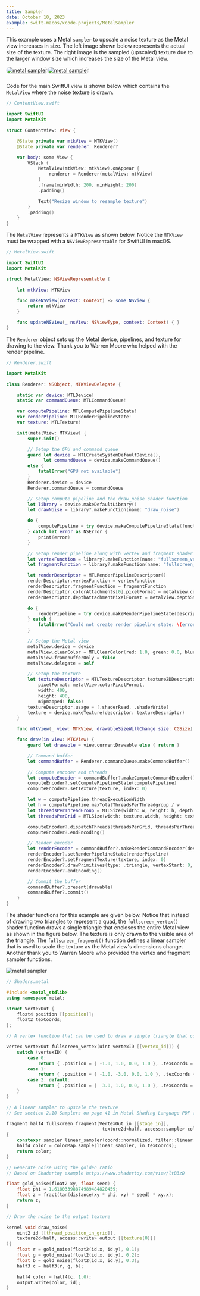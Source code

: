 ```yaml
---
title: Sampler
date: October 10, 2023
example: swift-macos/xcode-projects/MetalSampler
---
```


This example uses a Metal `sampler` to upscale a noise texture as the Metal view increases in size. The left image shown below represents the actual size of the texture. The right image is the sampled (upscaled) texture due to the larger window size which increases the size of the Metal view.

<img id="inline-img" src="../img/metal-sampler1.png" style="max-width:200px;float:left;margin-bottom:10px;border:1px solid lightgrey;border-radius:12px;" alt="metal sampler">

<img id="inline-img" src="../img/metal-sampler2.png" style="max-width:315px;margin-bottom:10px;border:1px solid lightgrey;border-radius:12px;" alt="metal sampler">

Code for the main SwiftUI view is shown below which contains the `MetalView` where the noise texture is drawn.

```swift
// ContentView.swift

import SwiftUI
import MetalKit

struct ContentView: View {

    @State private var mtkView = MTKView()
    @State private var renderer: Renderer?

    var body: some View {
        VStack {
            MetalView(mtkView: mtkView).onAppear {
                renderer = Renderer(metalView: mtkView)
            }
            .frame(minWidth: 200, minHeight: 200)
            .padding()

            Text("Resize window to resample texture")
        }
        .padding()
    }
}
```

The `MetalView` represents a `MTKView` as shown below. Notice the `MTKView` must be wrapped with a `NSViewRepresentable` for SwiftUI in macOS.

```swift
// MetalView.swift

import SwiftUI
import MetalKit

struct MetalView: NSViewRepresentable {

    let mtkView: MTKView

    func makeNSView(context: Context) -> some NSView {
        return mtkView
    }

    func updateNSView(_ nsView: NSViewType, context: Context) { }
}
```

The `Renderer` object sets up the Metal device, pipelines, and texture for drawing to the view. Thank you to Warren Moore who helped with the render pipeline.

```{.swift .pre1000}
// Renderer.swift

import MetalKit

class Renderer: NSObject, MTKViewDelegate {

    static var device: MTLDevice!
    static var commandQueue: MTLCommandQueue!

    var computePipeline: MTLComputePipelineState!
    var renderPipeline: MTLRenderPipelineState!
    var texture: MTLTexture!

    init(metalView: MTKView) {
        super.init()

        // Setup the GPU and command queue
        guard let device = MTLCreateSystemDefaultDevice(),
              let commandQueue = device.makeCommandQueue()
        else {
            fatalError("GPU not available")
        }
        Renderer.device = device
        Renderer.commandQueue = commandQueue

        // Setup compute pipeline and the draw_noise shader function
        let library = device.makeDefaultLibrary()
        let drawNoise = library?.makeFunction(name: "draw_noise")

        do {
            computePipeline = try device.makeComputePipelineState(function: drawNoise!)
        } catch let error as NSError {
            print(error)
        }

        // Setup render pipeline along with vertex and fragment shader functions
        let vertexFunction = library?.makeFunction(name: "fullscreen_vertex")
        let fragmentFunction = library?.makeFunction(name: "fullscreen_fragment")

        let renderDescriptor = MTLRenderPipelineDescriptor()
        renderDescriptor.vertexFunction = vertexFunction
        renderDescriptor.fragmentFunction = fragmentFunction
        renderDescriptor.colorAttachments[0].pixelFormat = metalView.colorPixelFormat
        renderDescriptor.depthAttachmentPixelFormat = metalView.depthStencilPixelFormat

        do {
            renderPipeline = try device.makeRenderPipelineState(descriptor: renderDescriptor)
        } catch {
            fatalError("Could not create render pipeline state: \(error)")
        }

        // Setup the Metal view
        metalView.device = device
        metalView.clearColor = MTLClearColor(red: 1.0, green: 0.0, blue: 0.0, alpha: 1.0)
        metalView.framebufferOnly = false
        metalView.delegate = self

        // Setup the texture
        let textureDescriptor = MTLTextureDescriptor.texture2DDescriptor(
            pixelFormat: metalView.colorPixelFormat,
            width: 400,
            height: 400,
            mipmapped: false)
        textureDescriptor.usage = [.shaderRead, .shaderWrite]
        texture = device.makeTexture(descriptor: textureDescriptor)
    }

    func mtkView(_ view: MTKView, drawableSizeWillChange size: CGSize) { }

    func draw(in view: MTKView) {
        guard let drawable = view.currentDrawable else { return }

        // Command buffer
        let commandBuffer = Renderer.commandQueue.makeCommandBuffer()

        // Compute encoder and threads
        let computeEncoder = commandBuffer?.makeComputeCommandEncoder()
        computeEncoder?.setComputePipelineState(computePipeline)
        computeEncoder?.setTexture(texture, index: 0)

        let w = computePipeline.threadExecutionWidth
        let h = computePipeline.maxTotalThreadsPerThreadgroup / w
        let threadsPerThreadGroup = MTLSize(width: w, height: h, depth: 1)
        let threadsPerGrid = MTLSize(width: texture.width, height: texture.height, depth: 1)

        computeEncoder?.dispatchThreads(threadsPerGrid, threadsPerThreadgroup: threadsPerThreadGroup)
        computeEncoder?.endEncoding()

        // Render encoder
        let renderEncoder = commandBuffer?.makeRenderCommandEncoder(descriptor: view.currentRenderPassDescriptor!)
        renderEncoder?.setRenderPipelineState(renderPipeline)
        renderEncoder?.setFragmentTexture(texture, index: 0)
        renderEncoder?.drawPrimitives(type: .triangle, vertexStart: 0, vertexCount: 3)
        renderEncoder?.endEncoding()

        // Commit the buffer
        commandBuffer?.present(drawable)
        commandBuffer?.commit()
    }
}
```

The shader functions for this example are given below. Notice that instead of drawing two triangles to represent a quad, the `fullscreen_vertex()` shader function draws a single triangle that encloses the entire Metal view as shown in the figure below. The texture is only drawn to the visible area of the triangle. The `fullscreen_fragment()` function defines a linear sampler that is used to scale the texture as the Metal view's dimensions change. Another thank you to Warren Moore who provided the vertex and fragment sampler functions.

<img src="../img/metal-sampler3.png" style="max-width:400px" alt="metal sampler">

```{.cpp .pre1000}
// Shaders.metal

#include <metal_stdlib>
using namespace metal;

struct VertexOut {
    float4 position [[position]];
    float2 texCoords;
};

// A vertex function that can be used to draw a single triangle that covers the entire screen

vertex VertexOut fullscreen_vertex(uint vertexID [[vertex_id]]) {
    switch (vertexID) {
        case 0:
            return { .position = { -1.0, 1.0, 0.0, 1.0 }, .texCoords = { 0.0, 0.0 } };
        case 1:
            return { .position = { -1.0, -3.0, 0.0, 1.0 }, .texCoords = { 0.0, 2.0 } };
        case 2: default:
            return { .position = {  3.0, 1.0, 0.0, 1.0 }, .texCoords = { 2.0, 0.0 } };
    }
}

// A linear sampler to upscale the texture
// See section 2.10 Samplers on page 41 in Metal Shading Language PDF for more info

fragment half4 fullscreen_fragment(VertexOut in [[stage_in]],
                                    texture2d<half, access::sample> colorMap [[texture(0)]])
{
    constexpr sampler linear_sampler(coord::normalized, filter::linear, mip_filter::linear, address::repeat);
    half4 color = colorMap.sample(linear_sampler, in.texCoords);
    return color;
}

// Generate noise using the golden ratio
// Based on Shadertoy example https://www.shadertoy.com/view/ltB3zD

float gold_noise(float2 xy, float seed) {
    float phi = 1.61803398874989484820459;
    float z = fract(tan(distance(xy * phi, xy) * seed) * xy.x);
    return z;
}

// Draw the noise to the output texture

kernel void draw_noise(
    uint2 id [[thread_position_in_grid]],
    texture2d<half, access::write> output [[texture(0)]]
){
    float r = gold_noise(float2(id.x, id.y), 0.1);
    float g = gold_noise(float2(id.x, id.y), 0.2);
    float b = gold_noise(float2(id.x, id.y), 0.3);
    half3 c = half3(r, g, b);

    half4 color = half4(c, 1.0);
    output.write(color, id);
}
```
